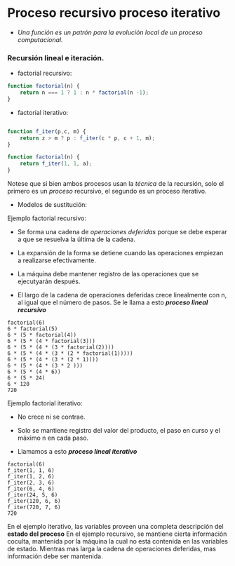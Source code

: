 # Proceso recursivo proceso iterativo


* _Una función es un patrón para la evolución local de un proceso computacional._

### Recursión lineal e iteración.

 - factorial recursivo:

```javascript
function factorial(n) {
    return n === 1 ? 1 : n * factorial(n -1);
}
```

- factorial iterativo:

```javascript

function f_iter(p,c, m) {
    return z > m ? p : f_iter(c * p, c + 1, m);
}

function factorial(n) {
    return f_iter(1, 1, a);
}
```


Notese que si bien ambos procesos usan la *técnica* de la recursión, solo el primero es un *proceso* recursivo, el segundo es un proceso iterativo.


- Modelos de sustitución:

Ejemplo factorial recursivo:


* Se forma una cadena de *operaciones deferidas* porque se debe esperar a que se resuelva la última de la cadena.

* La expansión de la forma se detiene cuando las operaciones empiezan a realizarse efectivamente.

* La máquina debe mantener registro de  las operaciones que se ejecutyarán después.

* El largo de la cadena de operaciones deferidas  crece linealmente con n, al igual que el número de pasos. Se le llama a esto ***proceso lineal recursivo***

```
factorial(6)
6 * factorial(5)
6 * (5 * factorial(4))
6 * (5 * (4 * factorial(3)))
6 * (5 * (4 * (3 * factorial(2))))
6 * (5 * (4 * (3 * (2 * factorial(1)))))
6 * (5 * (4 * (3 * (2 * 1))))
6 * (5 * (4 * (3 * 2 )))
6 * (5 * (4 * 6))
6 * (5 * 24)
6 * 120
720
```

Ejemplo factorial iterativo:

* No crece ni se contrae.

* Solo se mantiene registro del valor del producto, el paso en curso y el máximo n en cada paso.

* Llamamos a esto ***proceso lineal iterativo***

```
factorial(6)
f_iter(1, 1, 6)    
f_iter(1, 2, 6)
f_iter(2, 3, 6)
f_iter(6, 4, 6)
f_iter(24, 5, 6)
f_iter(120, 6, 6)
f_iter(720, 7, 6)
720
```


En el ejemplo iterativo,  las variables proveen una completa descripción del **estado del proceso**
En el ejemplo recursivo, se mantiene cierta información coculta, mantenida por la máquina la cual no está contenida en las variables de estado.
Mientras mas larga la cadena de operaciones deferidas, mas  información debe ser mantenida.

